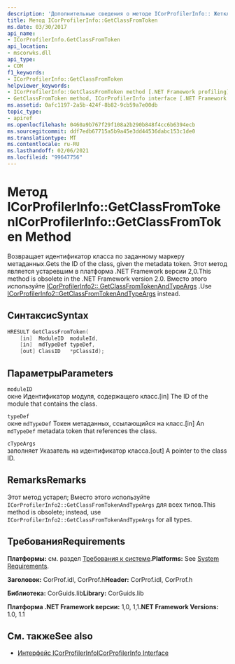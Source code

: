 ```yaml
---
description: 'Дополнительные сведения о методе ICorProfilerInfo:: Жетклассфромтокен'
title: Метод ICorProfilerInfo::GetClassFromToken
ms.date: 03/30/2017
api_name:
- ICorProfilerInfo.GetClassFromToken
api_location:
- mscorwks.dll
api_type:
- COM
f1_keywords:
- ICorProfilerInfo::GetClassFromToken
helpviewer_keywords:
- ICorProfilerInfo::GetClassFromToken method [.NET Framework profiling]
- GetClassFromToken method, ICorProfilerInfo interface [.NET Framework profiling]
ms.assetid: 0afc1197-2a5b-424f-8b82-9cb59a7e00db
topic_type:
- apiref
ms.openlocfilehash: 0460a9b767f29f108a2b290b848f4cc6b6394ecb
ms.sourcegitcommit: ddf7edb67715a5b9a45e3dd44536dabc153c1de0
ms.translationtype: MT
ms.contentlocale: ru-RU
ms.lasthandoff: 02/06/2021
ms.locfileid: "99647756"
---
```

# <a name="icorprofilerinfogetclassfromtoken-method"></a><span data-ttu-id="90f1a-103">Метод ICorProfilerInfo::GetClassFromToken</span><span class="sxs-lookup"><span data-stu-id="90f1a-103">ICorProfilerInfo::GetClassFromToken Method</span></span>

<span data-ttu-id="90f1a-104">Возвращает идентификатор класса по заданному маркеру метаданных.</span><span class="sxs-lookup"><span data-stu-id="90f1a-104">Gets the ID of the class, given the metadata token.</span></span> <span data-ttu-id="90f1a-105">Этот метод является устаревшим в платформа .NET Framework версии 2,0.</span><span class="sxs-lookup"><span data-stu-id="90f1a-105">This method is obsolete in the .NET Framework version 2.0.</span></span> <span data-ttu-id="90f1a-106">Вместо этого используйте [ICorProfilerInfo2:: GetClassFromTokenAndTypeArgs](icorprofilerinfo2-getclassfromtokenandtypeargs-method.md) .</span><span class="sxs-lookup"><span data-stu-id="90f1a-106">Use [ICorProfilerInfo2::GetClassFromTokenAndTypeArgs](icorprofilerinfo2-getclassfromtokenandtypeargs-method.md) instead.</span></span>  
  
## <a name="syntax"></a><span data-ttu-id="90f1a-107">Синтаксис</span><span class="sxs-lookup"><span data-stu-id="90f1a-107">Syntax</span></span>  
  
```cpp  
HRESULT GetClassFromToken(  
    [in]  ModuleID  moduleId,  
    [in]  mdTypeDef typeDef,  
    [out] ClassID   *pClassId);  
```  
  
## <a name="parameters"></a><span data-ttu-id="90f1a-108">Параметры</span><span class="sxs-lookup"><span data-stu-id="90f1a-108">Parameters</span></span>  

 `moduleID`  
 <span data-ttu-id="90f1a-109">окне Идентификатор модуля, содержащего класс.</span><span class="sxs-lookup"><span data-stu-id="90f1a-109">[in] The ID of the module that contains the class.</span></span>  
  
 `typeDef`  
 <span data-ttu-id="90f1a-110">окне `mdTypeDef` Токен метаданных, ссылающийся на класс.</span><span class="sxs-lookup"><span data-stu-id="90f1a-110">[in] An `mdTypeDef` metadata token that references the class.</span></span>  
  
 `cTypeArgs`  
 <span data-ttu-id="90f1a-111">заполняет Указатель на идентификатор класса.</span><span class="sxs-lookup"><span data-stu-id="90f1a-111">[out] A pointer to the class ID.</span></span>  
  
## <a name="remarks"></a><span data-ttu-id="90f1a-112">Remarks</span><span class="sxs-lookup"><span data-stu-id="90f1a-112">Remarks</span></span>  

 <span data-ttu-id="90f1a-113">Этот метод устарел; Вместо этого используйте `ICorProfilerInfo2::GetClassFromTokenAndTypeArgs` для всех типов.</span><span class="sxs-lookup"><span data-stu-id="90f1a-113">This method is obsolete; instead, use `ICorProfilerInfo2::GetClassFromTokenAndTypeArgs` for all types.</span></span>  
  
## <a name="requirements"></a><span data-ttu-id="90f1a-114">Требования</span><span class="sxs-lookup"><span data-stu-id="90f1a-114">Requirements</span></span>  

 <span data-ttu-id="90f1a-115">**Платформы:** см. раздел [Требования к системе](../../get-started/system-requirements.md).</span><span class="sxs-lookup"><span data-stu-id="90f1a-115">**Platforms:** See [System Requirements](../../get-started/system-requirements.md).</span></span>  
  
 <span data-ttu-id="90f1a-116">**Заголовок:** CorProf.idl, CorProf.h</span><span class="sxs-lookup"><span data-stu-id="90f1a-116">**Header:** CorProf.idl, CorProf.h</span></span>  
  
 <span data-ttu-id="90f1a-117">**Библиотека:** CorGuids.lib</span><span class="sxs-lookup"><span data-stu-id="90f1a-117">**Library:** CorGuids.lib</span></span>  
  
 <span data-ttu-id="90f1a-118">**Платформа .NET Framework версии:** 1,0, 1,1</span><span class="sxs-lookup"><span data-stu-id="90f1a-118">**.NET Framework Versions:** 1.0, 1.1</span></span>  
  
## <a name="see-also"></a><span data-ttu-id="90f1a-119">См. также</span><span class="sxs-lookup"><span data-stu-id="90f1a-119">See also</span></span>

- [<span data-ttu-id="90f1a-120">Интерфейс ICorProfilerInfo</span><span class="sxs-lookup"><span data-stu-id="90f1a-120">ICorProfilerInfo Interface</span></span>](icorprofilerinfo-interface.md)

